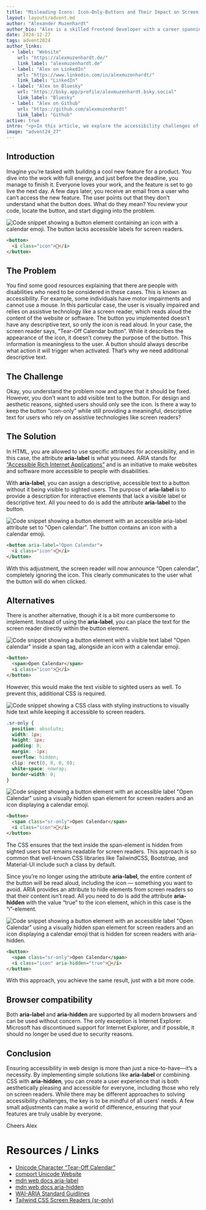 ```yaml
---
title: "Misleading Icons: Icon-Only-Buttons and Their Impact on Screen Readers"
layout: layouts/advent.md
author: "Alexander Muzenhardt"
author_bio: "Alex is a skilled Frontend Developer with a career spanning back to 2015. Since joining cit GmbH in 2019, Alex has specialized in accessibility, crafting inclusive and user-friendly digital experiences that ensure seamless web engagement for everyone."
date: 2024-12-27
tags: advent2024
author_links:
  - label: "Website"
    url: "https://alexmuzenhardt.de/"
    link_label: "alexmuzenhardt.de"
  - label: "Alex on LinkedIn"
    url: "https://www.linkedin.com/in/alexmuzenhardt/"
    link_label: "LinkedIn"
  - label: "Alex on Bluesky"
    url: "https://bsky.app/profile/alexmuzenhardt.bsky.social"
    link_label: "Bluesky"
  - label: "Alex on Github"
    url: "https://github.com/alexmuzenhardt"
    link_label: "Github"
active: true
intro: "<p>In this article, we explore the accessibility challenges of icon-only buttons, their impact on screen readers, and practical solutions to make them inclusive for all users.</p>"
image: "advent24_27"
---
```


<!-- MM: Great post. I don't have much to say except that your post isn't critical enough of aria-label. I'd love to read why you prefer aria-label over .sr-only because for me it's the other way around. 

* it can be a problem with translation tools https://heydonworks.com/article/aria-label-is-a-xenophobe/ https://adrianroselli.com/2019/11/aria-label-does-not-translate.html
* devs like to forget that content can also com from attributes which often causes aria-label to contain wrong or untraslated content (based on my experience)
* when css doesn't load aria-label doesn't become visible unline .sr-only

Some posts about the topic:

https://adrianroselli.com/2020/01/my-priority-of-methods-for-labeling-a-control.html
https://ericwbailey.website/published/aria-label-is-a-code-smell/
https://www.tpgi.com/context-is-king-long-live-the-king/

And generally I'd advocate for showing text. Hidden text is problematic.

* The only users who will know it is there are screen reader users.
* It is not visible. 
* It does not help the click/tap size of the control. 
* It is not available to voice users to select a control. 
* It cannot be copied.

(Copied from https://adrianroselli.com/2020/01/my-priority-of-methods-for-labeling-a-control.html)

 -->

<!-- MM: Can we remove the screenshots since we already have the snippets in text? Doesn't look as nice but text is more accessible and the page loads faster. -->

## Introduction

Imagine you’re tasked with building a cool new feature for a product. You dive into the work with full energy, and just before the deadline, you manage to finish it. Everyone loves your work, and the feature is set to go live the next day.
A few days later, you receive an email from a user who can’t access the new feature. The user points out that they don’t understand what the button does. What do they mean? You review your code, locate the button, and start digging into the problem.

![Code snippet showing a button element containing an icon with a calendar emoji. The button lacks accessible labels for screen readers.](./button-without-name.png)

```html
<button>
  <i class="icon">📆</i>
</button>
```

## The Problem

You find some good resources explaining that there are people with disabilities who need to be considered in these cases. This is known as accessibility. For example, some individuals have motor impairments and cannot use a mouse. In this particular case, the user is visually impaired and relies on assistive technology like a screen reader, which reads aloud the content of the website or software. The button you implemented doesn’t have any descriptive text, so only the icon is read aloud. In your case, the screen reader says, “Tear-Off Calendar button”. While it describes the appearance of the icon, it doesn’t convey the purpose of the button. This information is meaningless to the user. A button should always describe what action it will trigger when activated. That’s why we need additional descriptive text.

## The Challenge

Okay, you understand the problem now and agree that it should be fixed. However, you don’t want to add visible text to the button. For design and aesthetic reasons, sighted users should only see the icon. Is there a way to keep the button “icon-only” while still providing a meaningful, descriptive text for users who rely on assistive technologies like screen readers?

## The Solution

In HTML, you are allowed to use specific attributes for accessibility, and in this case, the attribute **aria-label** is what you need. ARIA stands for [“Accessible Rich Internet Applications”](https://www.w3.org/TR/wai-aria/) and is an initiative to make websites and software more accessible to people with disabilities.

With **aria-label**, you can assign a descriptive, accessible text to a button without it being visible to sighted users. The purpose of **aria-label** is to provide a description for interactive elements that lack a visible label or descriptive text. All you need to do is add the attribute **aria-label** to the button.

![Code snippet showing a button element with an accessible aria-label attribute set to "Open calendar". The button contains an icon with a calendar emoji.](./button-with-name.png)

```html
<button aria-label="Open Calendar">
  <i class="icon">📆</i>
</button>
```

With this adjustment, the screen reader will now announce “Open calendar”, completely ignoring the icon. This clearly communicates to the user what the button will do when clicked.

## Alternatives

There is another alternative, though it is a bit more cumbersome to implement. Instead of using the **aria-label**, you can place the text for the screen reader directly within the button element.

![Code snippet showing a button element with a visible text label "Open calendar" inside a span tag, alongside an icon with a calendar emoji.](./button-with-name-alternative.png)

```html
<button>
  <span>Open Calendar</span>
  <i class="icon">📆</i>
</button>
```

However, this would make the text visible to sighted users as well. To prevent this, additional CSS is required.

![Code snippet showing a CSS class with styling instructions to visually hide text while keeping it accessible to screen readers.](./sr-only-css.png)

```css
.sr-only {
  position: absolute;
  width: 1px;
  height: 1px;
  padding: 0;
  margin: -1px;
  overflow: hidden;
  clip: rect(0, 0, 0, 0);
  white-space: nowrap;
  border-width: 0;
}
```

![Code snippet showing a button element with an accessible label "Open Calendar" using a visually hidden span element for screen readers and an icon displaying a calendar emoji.](./button-with-name-alternative-with-sr-only.png)

```html
<button>
  <span class="sr-only">Open Calendar</span>
  <i class="icon">📆</i>
</button>
```

The CSS ensures that the text inside the span-element is hidden from sighted users but remains readable for screen readers. This approach is so common that well-known CSS libraries like TailwindCSS, Bootstrap, and Material-UI include such a class by default.

Since you’re no longer using the attribute **aria-label**, the entire content of the button will be read aloud, including the icon — something you want to avoid. ARIA provides an attribute to hide elements from screen readers so that their content isn’t read. All you need to do is add the attribute **aria-hidden** with the value “true” to the icon element, which in this case is the “i”-element.

![Code snippet showing a button element with an accessible label "Open Calendar" using a visually hidden span element for screen readers and an icon displaying a calendar emoji that is hidden for screen readers with aria-hidden.](./button-with-name-alternative-with-sr-only-and-aria-hidden.png)

```html
<button>
  <span class="sr-only">Open Calendar</span>
  <i class="icon" aria-hidden="true">📆</i>
</button>
```

With this approach, you achieve the same result, just with a bit more code.

## Browser compatibility

Both **aria-label** and **aria-hidden** are supported by all modern browsers and can be used without concern. The only exception is Internet Explorer. Microsoft has discontinued support for Internet Explorer, and if possible, it should no longer be used due to security reasons.

<!-- MM: IE is no longer a concern. I'd remove the last two sentences -->

## Conclusion

Ensuring accessibility in web design is more than just a nice-to-have—it’s a necessity. By implementing simple solutions like **aria-label** or combining CSS with **aria-hidden**, you can create a user experience that is both aesthetically pleasing and accessible for everyone, including those who rely on screen readers. While there may be different approaches to solving accessibility challenges, the key is to be mindful of all users' needs. A few small adjustments can make a world of difference, ensuring that your features are truly usable by everyone.

Cheers
Alex

# Resources / Links

- [Unicode Character “Tear-Off Calendar”](https://www.compart.com/en/unicode/U+1F4C6)
- [comport Unicode Website](https://www.compart.com/en/unicode/)
- [mdn web docs aria-label](https://developer.mozilla.org/en-US/docs/Web/Accessibility/ARIA/Attributes/aria-label)
- [mdn web docs aria-hidden](https://developer.mozilla.org/en-US/docs/Web/Accessibility/ARIA/Attributes/aria-hidden)
- [WAI-ARIA Standard Guidlines](https://www.w3.org/WAI/standards-guidelines/aria/)
- [Tailwind CSS Screen Readers (sr-only)](https://tailwindcss.com/docs/screen-readers)
